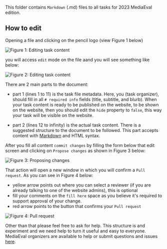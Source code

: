 This folder contains `Markdown` (.md) files to all tasks for 2023 MediaEval edition.

## How to edit

Opening a file and clicking on the pencil logo (view Figure 1 below)

![Figure 1: Editing task content](/docs/task_edition1.png "Figure 1: Editing task content")

you will access `edit` mode on the file aand you will see something like below:

![Figure 2: Editing task content](/docs/task_edition2.png "Figure 1: Editing task content")

There are 2 main parts to the document:

* part 1 (lines 1 to 11) is the task file metadata. Here, you (task organizer), should fill in all `# required info` fields (title, subtitle, and blurb). When your task content is ready to be published on the website, to be shown on the website, then you should edit the `hide` property to `false`, this way your task will be visible on the website.

* part 2 (lines 12 to infinity) is the actual task content. There is a suggested structure to the document to be followed. This part accepts content with [Markdown](https://daringfireball.net/projects/markdown/syntax) and HTML syntax.

After you fill all content `commit changes` by filling the form below that edit screen and clicking on `Propose changes` as shown in Figure 3 below:

![Figure 3: Proposing changes](/docs/task_edition3.png "Figure 3: Proposing changes")

That action will open a new window in which you will confirm a `Pull request`. As you can see in Figure 4 below:
*  yellow arrow points out where you can select a reviewer (if you are already talking to one of the website admins), this is optional
* fill your comments on the `fill here` space as you believe it's required to support approval of your change.
* red arrow points to the button that confirms your `Pull request`

![Figure 4: Pull request](/docs/task_edition4.png "Figure 3: Pull request")

Other than that please feel free to ask for help. This structure is and experiment and we need help to turn it useful and easy to everyone. MediaEval organizers are available to help or submit questions and issues [here](https://github.com/multimediaeval/multimediaeval.github.io/issues).
